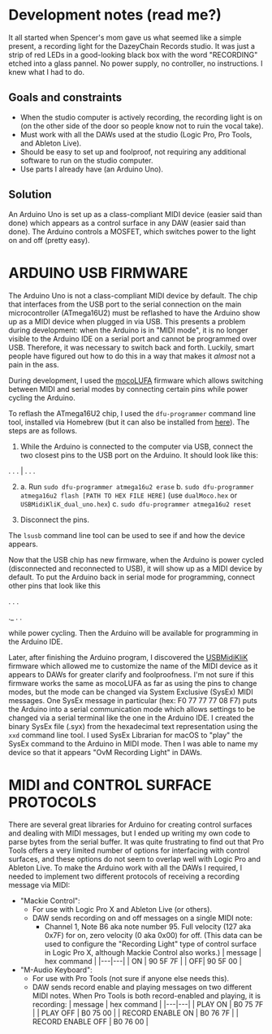 # Development notes (read me?) #

It all started when Spencer's mom gave us what seemed like a simple present, a recording light for the DazeyChain Records studio. It was just a strip of red LEDs in a good-looking black box with the word "RECORDING" etched into a glass pannel. No power supply, no controller, no instructions. I knew what I had to do.

## Goals and constraints ##

- When the studio computer is actively recording, the recording light is on (on the other side of the door so people know not to ruin the vocal take).
- Must work with all the DAWs used at the studio (Logic Pro, Pro Tools, and Ableton Live).
- Should be easy to set up and foolproof, not requiring any additional software to run on the studio computer.
- Use parts I already have (an Arduino Uno).

## Solution ##

An Arduino Uno is set up as a class-compliant MIDI device (easier said than done) which appears as a control surface in any DAW (easier said than done). The Arduino controls a MOSFET, which switches power to the light on and off (pretty easy).

# ARDUINO USB FIRMWARE #

The Arduino Uno is not a class-compliant MIDI device by default. The chip that interfaces from the USB port to the serial connection on the main microcontroller (ATmega16U2) must be reflashed to have the Arduino show up as a MIDI device when plugged in via USB. This presents a problem during development: when the Arduino is in "MIDI mode", it is no longer visible to the Arduino IDE on a serial port and cannot be programmed over USB. Therefore, it was necessary to switch back and forth. Luckily, smart people have figured out how to do this in a way that makes it *almost* not a pain in the ass.

During development, I used the [mocoLUFA](https://github.com/kuwatay/mocolufa) firmware which allows switching between MIDI and serial modes by connecting certain pins while power cycling the Arduino.

To reflash the ATmega16U2 chip, I used the `dfu-programmer` command line tool, installed via Homebrew (but it can also be installed from [here](https://github.com/dfu-programmer/dfu-programmer)). The steps are as follows.
1. While the Arduino is connected to the computer via USB, connect the two closest pins to the USB port on the Arduino. It should look like this:


.  .  .
|
.  .  . 

2.
	a. Run `sudo dfu-programmer atmega16u2 erase`
	b. `sudo dfu-programmer atmega16u2 flash [PATH TO HEX FILE HERE]` (use `dualMoco.hex` or `USBMidiKliK_dual_uno.hex`)
	c. `sudo dfu-programmer atmega16u2 reset`

3. Disconnect the pins.

The `lsusb` command line tool can be used to see if and how the device appears.

Now that the USB chip has new firmware, when the Arduino is power cycled (disconnected and reconnected to USB), it will show up as a MIDI device by default. To put the Arduino back in serial mode for programming, connect other pins that look like this

.  .  .

._ .  . 

while power cycling. Then the Arduino will be available for programming in the Arduino IDE.

Later, after finishing the Arduino program, I discovered the [USBMidiKliK](https://github.com/TheKikGen/USBMidiKliK) firmware which allowed me to customize the name of the MIDI device as it appears to DAWs for greater clarify and foolproofness. I'm not sure if this firmware works the same as mocoLUFA as far as using the pins to change modes, but the mode can be changed via System Exclusive (SysEx) MIDI messages. One SysEx message in particular (hex: F0 77 77 77 08 F7) puts the Arduino into a serial communication mode which allows settings to be changed via a serial terminal like the one in the Arduino IDE. I created the binary SysEx file (.syx) from the hexadecimal text representation using the `xxd` command line tool. I used SysEx Librarian for macOS to "play" the SysEx command to the Arduino in MIDI mode. Then I was able to name my device so that it appears "OvM Recording Light" in DAWs.


# MIDI and CONTROL SURFACE PROTOCOLS #

There are several great libraries for Arduino for creating control surfaces and dealing with MIDI messages, but I ended up writing my own code to parse bytes from the serial buffer. It was quite frustrating to find out that Pro Tools offers a very limited number of options for interfacing with control surfaces, and these options do not seem to overlap well with Logic Pro and Ableton Live. To make the Arduino work with all the DAWs I required, I needed to implement two different protocols of receiving a recording message via MIDI:
- "Mackie Control":
	- For use with Logic Pro X and Ableton Live (or others).
	- DAW sends recording on and off messages on a single MIDI note:
		- Channel 1, Note B6 aka note number 95. Full velocity (127 aka 0x7F) for on, zero velocity (0 aka 0x00) for off. (This data can be used to configure the "Recording Light" type of control surface in Logic Pro X, although Mackie Control also works.)
	| message | hex command |
	|---|---|
	| ON | 90 5F 7F |
	| OFF| 90 5F 00 |
- "M-Audio Keyboard":
	- For use with Pro Tools (not sure if anyone else needs this).
	- DAW sends record enable and playing messages on two different MIDI notes. When Pro Tools is both record-enabled and playing, it is recording:
	| message | hex command |
	|---|---|
	| PLAY ON |	B0 75 7F |
	| PLAY OFF | B0 75 00 |
	| RECORD ENABLE ON | B0 76 7F |
	| RECORD ENABLE OFF | B0 76 00 |

